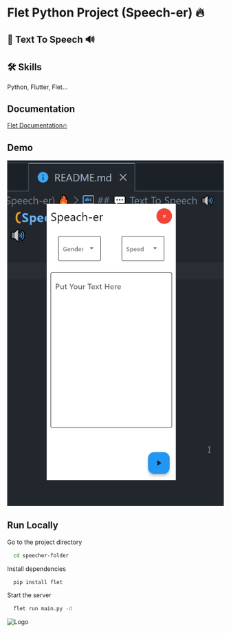 # Flet Python Project (Speech-er) 🔥
## 💬 Text To Speech 🔊

## 🛠 Skills
Python, Flutter, Flet...


## Documentation

[Flet Documentation🔥]([https://linktodocumentation](https://flet.dev/docs/))



## Demo
![speecher](screenshoot.gif)




## Run Locally

Go to the project directory

```bash
  cd speecher-folder
```

Install dependencies

```bash
  pip install flet
```

Start the server

```bash
  flet run main.py -d
```


![Logo](https://flet.dev/img/logo.svg)
